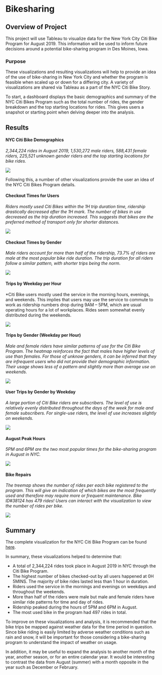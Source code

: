# Bikesharing

## Overview of Project
This project will use Tableau to visualize data for the New York City Citi Bike Program for August 2019. This information will be used to inform future decisions around a potential bike-sharing program in Des Moines, Iowa. 

### Purpose
These visualizations and resulting visualizations will help to provide an idea of the use of bike-sharing in New York City and whether the program is feasible when scaled up or down for a differing city. A variety of visualizations are shared via Tableau as a part of the NYC Citi Bike Story.

To start, a dashboard displays the basic demographics and summary of the NYC Citi Bikes Program such as the total number of rides, the gender breakdown and the top starting locations for rides. This gives users a snapshot or starting point when delving deeper into the analysis.

## Results
#### NYC Citi Bike Demographics
*2,344,224 rides in August 2019, 1,530,272 male riders, 588,431 female riders, 225,521 unknown gender riders and the top starting locations for bike rides.*

![](images/demographics.png)

Following this, a number of other visualizations provide the user an idea of the NYC Citi Bikes Program details.

#### Checkout Times for Users
*Riders mostly used Citi Bikes within the 1H trip duration time, ridership drastically decreased after the 1H mark. The number of bikes in use decreased as the trip duration increased. This suggests that bikes are the preferred method of transport only for shorter distances.*

![](images/checkout.png)

#### Checkout Times by Gender
*Male riders account for more than half of the ridership, 73.7% of riders are male at the most popular bike ride duration. The trip duration for all riders follow a similar pattern, with shorter trips being the norm.*

![](images/checkout_gender.png)

#### Trips by Weekday per Hour
*Citi Bike users mostly used the service in the morning hours, evenings, and weekends. This implies that users may use the service to commute to work as ridership numbers drop during 9AM – 5PM, which are usual operating hours for a lot of workplaces. Rides seem somewhat evenly distributed during the weekends.

![](images/tripsweekday.png)

#### Trips by Gender (Weekday per Hour)
*Male and female riders have similar patterns of use for the Citi Bike Program. The heatmap reinforces the fact that males have higher levels of use than females. For those of unknow genders, it can be inferred that they are infrequent users who did not provide their demographic information. Their usage shows less of a pattern and slightly more than average use on weekends.*

![](images/tripsgender.png)

#### User Trips by Gender by Weekday
*A large portion of Citi Bike riders are subscribers. The level of use is relatively evenly distributed throughout the days of the week for male and female subscribers. For single-use riders, the level of use increases slightly on weekends.*

![](images/customer_type.png)

#### August Peak Hours
*5PM and 6PM are the two most popular times for the bike-sharing program in August in NYC.*

![](images/hours.png)

#### Bike Repairs
*The treemap shows the number of rides per each bike registered to the program. This will give an indication of which bikes are the most frequently used and therefore may require more or frequent maintenance. Bike ID#38124 has 479 rides! Users can interact with the visualization to view the number of rides per bike.*

![](images/bike_use.png)

## Summary
The complete visualization for the NYC Citi Bike Program can be found [here](https://public.tableau.com/profile/lydia.zhang8767#!/vizhome/NYCCitiBikeProgramAugust2019/NYCCitiBike).

In summary, these visualizations helped to determine that:
* A total of 2,344,224 rides took place in August 2019 in NYC through the Citi Bike Program.
* The highest number of bikes checked-out by all users happened at 0H 5MINS. The majority of bike rides lasted less than 1 hour in duration.
* Riders used the service in the mornings and evenings on weekdays and throughout the weekends.
* More than half of the riders were male but male and female riders have similar ride patterns for time and day of rides.
* Ridership peaked during the hours of 5PM and 6PM in August.
* The most used bike in the program had 497 rides in total.

To improve on these visualizations and analysis, it is recommended that the bike trips be mapped against weather data for the time period in question. Since bike riding is easily limited by adverse weather conditions such as rain and snow, it will be important for those considering a bike-sharing program to understand the impact of weather on usage.

In addition, it may be useful to expand the analysis to another month of the year, another season, or for an entire calendar year. It would be interesting to contrast the data from August (summer) with a month opposite in the year such as December or February.